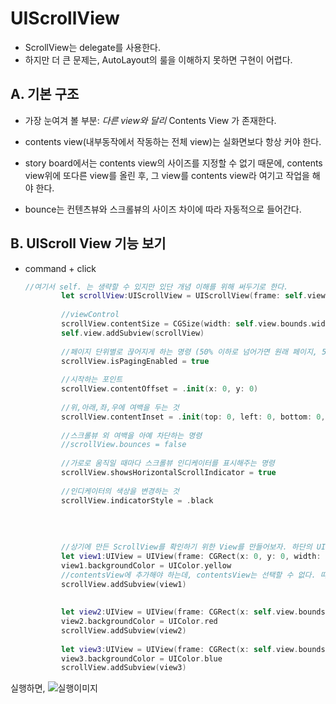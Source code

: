 # UIScrollView


- ScrollView는 delegate를 사용한다.
- 하지만 더 큰 문제는, AutoLayout의 룰을 이해하지 못하면 구현이 어렵다.

## A. 기본 구조

- 가장 눈여겨 볼 부분: *다른 view와 달리* Contents View 가 존재한다.
- contents view(내부동작에서 작동하는 전체 view)는 실화면보다 항상 커야 한다.
- story board에서는 contents view의 사이즈를 지정할 수 없기 때문에, contents view위에 또다른 view를 올린 후, 그 view를 contents view라 여기고 작업을 해야 한다.

- bounce는 컨텐츠뷰와 스크롤뷰의 사이즈 차이에 따라 자동적으로 들어간다.


## B. UIScroll View 기능 보기

- command + click

	```swift
	//여기서 self. 는 생략할 수 있지만 있단 개념 이해를 위해 써두기로 한다.
	        let scrollView:UIScrollView = UIScrollView(frame: self.view.bounds)
	        
	        //viewControl
	        scrollView.contentSize = CGSize(width: self.view.bounds.width * 3, height: self.view.bounds.height)
	        self.view.addSubview(scrollView)
	        
	        //페이지 단위별로 끊어지게 하는 명령 (50% 이하로 넘어가면 원래 페이지, 50% 이상 넘어가면 다음 페이지로 보여주는 것)
	        scrollView.isPagingEnabled = true
	        
	        //시작하는 포인트
	        scrollView.contentOffset = .init(x: 0, y: 0)
	        
	        //위,아래,좌,우에 여백을 두는 것
	        scrollView.contentInset = .init(top: 0, left: 0, bottom: 0, right: 0)
	        
	        //스크롤뷰 외 여백을 아예 차단하는 명령
	        //scrollView.bounces = false
	        
	        //가로로 움직일 때마다 스크롤뷰 인디케이터를 표시해주는 명령
	        scrollView.showsHorizontalScrollIndicator = true
	        
	        //인디케이터의 색상을 변경하는 것
	        scrollView.indicatorStyle = .black
	        
	        
	        
	        
	        //상기에 만든 ScrollView를 확인하기 위한 View를 만들어보자. 하단의 UIColor도 타입 추론을 통해 생략할 수 있다.
	        let view1:UIView = UIView(frame: CGRect(x: 0, y: 0, width: scrollView.bounds.size.width, height: scrollView.bounds.size.height))
	        view1.backgroundColor = UIColor.yellow
	        //contentsView에 추가해야 하는데, contentsView는 선택할 수 없다. 따라서 상위에 있는 scrollview에 바로 addSubview를 한다.
	        scrollView.addSubview(view1)
	        
	        
	        let view2:UIView = UIView(frame: CGRect(x: self.view.bounds.size.width, y: 0, width: scrollView.bounds.size.width, height: scrollView.bounds.size.height))
	        view2.backgroundColor = UIColor.red
	        scrollView.addSubview(view2)
	        
	        let view3:UIView = UIView(frame: CGRect(x: self.view.bounds.size.width * 2, y: 0, width: scrollView.bounds.size.width, height: scrollView.bounds.size.height))
	        view3.backgroundColor = UIColor.blue
	        scrollView.addSubview(view3)
	```

실행하면, ![실행이미지](/Users/B.Park/iOS_Campus/A_LectureSummary/170529/UIScrollView/UIScrollView.gif)